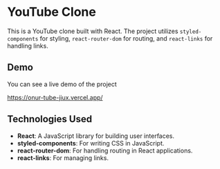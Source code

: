 # YouTube Clone

This is a YouTube clone built with React. The project utilizes `styled-components` for styling, `react-router-dom` for routing, and `react-links` for handling links.



## Demo
You can see a live demo of the project 

https://onur-tube-jiux.vercel.app/

## Technologies Used
- **React**: A JavaScript library for building user interfaces.
- **styled-components**: For writing CSS in JavaScript.
- **react-router-dom**: For handling routing in React applications.
- **react-links**: For managing links.

